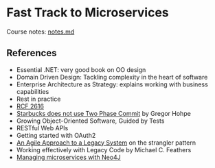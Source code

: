 # Fast Track to Microservices

Course notes: [notes.md](notes.md)

## References
 - Essential .NET: very good book on OO design
 - Domain Driven Design: Tackling complexity in the heart of software
 - Enterprise Architecture as Strategy: explains working with business capabilities
 - Rest in practice
 - [RCF 2616](https://www.ietf.org/rfc/rfc2616.txt)
 - [Starbucks does not use Two Phase Commit](http://www.enterpriseintegrationpatterns.com/docs/IEEE_Software_Design_2PC.pdf) by Gregor Hohpe
 - Growing Object-Oriented Software, Guided by Tests
 - RESTful Web APIs
 - Getting started with OAuth2
 - [An Agile Approach to a Legacy System](http://cdn.pols.co.uk/papers/agile-approach-to-legacy-systems.pdf) on the strangler pattern
 - Working effectively with Legacy Code by Michael C. Feathers
 - [Managing microservices with Neo4J](https://neo4j.com/blog/managing-microservices-neo4j/)